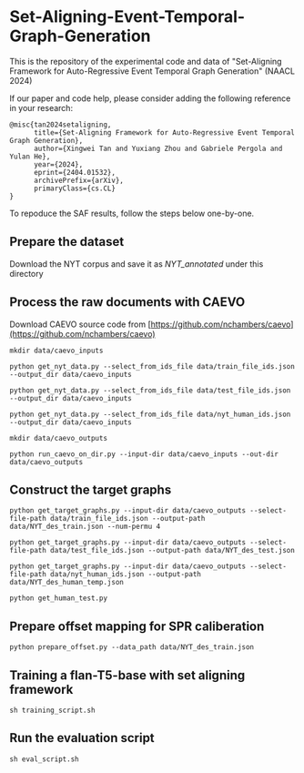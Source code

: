# Set-Aligning-Event-Temporal-Graph-Generation
This is the repository of the experimental code and data of "Set-Aligning Framework for Auto-Regressive Event Temporal Graph Generation" (NAACL 2024)

If our paper and code help, please consider adding the following reference in your research:
```
@misc{tan2024setaligning,
      title={Set-Aligning Framework for Auto-Regressive Event Temporal Graph Generation}, 
      author={Xingwei Tan and Yuxiang Zhou and Gabriele Pergola and Yulan He},
      year={2024},
      eprint={2404.01532},
      archivePrefix={arXiv},
      primaryClass={cs.CL}
}
```

To repoduce the SAF results, follow the steps below one-by-one.


## Prepare the dataset
Download the NYT corpus and save it as *NYT_annotated* under this directory

## Process the raw documents with CAEVO
Download CAEVO source code from [https://github.com/nchambers/caevo](https://github.com/nchambers/caevo)
```
mkdir data/caevo_inputs

python get_nyt_data.py --select_from_ids_file data/train_file_ids.json --output_dir data/caevo_inputs

python get_nyt_data.py --select_from_ids_file data/test_file_ids.json --output_dir data/caevo_inputs

python get_nyt_data.py --select_from_ids_file data/nyt_human_ids.json --output_dir data/caevo_inputs

mkdir data/caevo_outputs

python run_caevo_on_dir.py --input-dir data/caevo_inputs --out-dir data/caevo_outputs
```

## Construct the target graphs
```
python get_target_graphs.py --input-dir data/caevo_outputs --select-file-path data/train_file_ids.json --output-path data/NYT_des_train.json --num-permu 4

python get_target_graphs.py --input-dir data/caevo_outputs --select-file-path data/test_file_ids.json --output-path data/NYT_des_test.json

python get_target_graphs.py --input-dir data/caevo_outputs --select-file-path data/nyt_human_ids.json --output-path data/NYT_des_human_temp.json

python get_human_test.py
```

## Prepare offset mapping for SPR caliberation
```
python prepare_offset.py --data_path data/NYT_des_train.json
```

## Training a flan-T5-base with set aligning framework
```
sh training_script.sh
```

## Run the evaluation script
```
sh eval_script.sh
```
